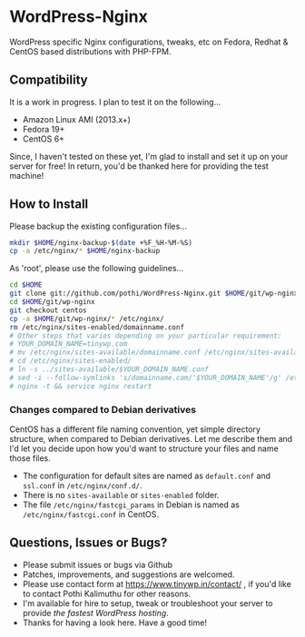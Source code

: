 # WordPress-Nginx

WordPress specific Nginx configurations, tweaks, etc on Fedora, Redhat & CentOS based distributions with PHP-FPM.

## Compatibility

It is a work in progress. I plan to test it on the following...

+ Amazon Linux AMI (2013.x+)
+ Fedora 19+
+ CentOS 6+

Since, I haven't tested on these yet, I'm glad to install and set it up on your server for free! In return, you'd be thanked here for providing the test machine!

## How to Install

Please backup the existing configuration files...

```bash
mkdir $HOME/nginx-backup-$(date +%F_%H-%M-%S)
cp -a /etc/nginx/* $HOME/nginx-backup
```

As 'root', please use the following guidelines...
```bash
cd $HOME
git clone git://github.com/pothi/WordPress-Nginx.git $HOME/git/wp-nginx
cd $HOME/git/wp-nginx
git checkout centos
cp -a $HOME/git/wp-nginx/* /etc/nginx/
rm /etc/nginx/sites-enabled/domainname.conf
# Other steps that varies depending on your particular requirement:
# YOUR_DOMAIN_NAME=tinywp.com
# mv /etc/nginx/sites-available/domainname.conf /etc/nginx/sites-available/$YOUR_DOMAIN_NAME.conf
# cd /etc/nginx/sites-enabled/
# ln -s ../sites-available/$YOUR_DOMAIN_NAME.conf
# sed -i --follow-symlinks 's/domainname.com/'$YOUR_DOMAIN_NAME'/g' /etc/nginx/sites-enabled/$YOUR_DOMAIN_NAME.conf
# nginx -t && service nginx restart
```

### Changes compared to Debian derivatives

CentOS has a different file naming convention, yet simple directory structure, when compared to Debian derivatives. Let me describe them and I'd let you decide upon how you'd want to structure your files and name those files.

+ The configuration for default sites are named as `default.conf` and `ssl.conf` in `/etc/nginx/conf.d/`.
+ There is no `sites-available` or `sites-enabled` folder.
+ The file `/etc/nginx/fastcgi_params` in Debian is named as `/etc/nginx/fastcgi.conf` in CentOS.


## Questions, Issues or Bugs?

+ Please submit issues or bugs via Github
+ Patches, improvements, and suggestions are welcomed.
+ Please use contact form at https://www.tinywp.in/contact/ , if you'd like to contact Pothi Kalimuthu for other reasons.
+ I'm available for hire to setup, tweak or troubleshoot your server to provide *the fastest WordPress hosting*.
+ Thanks for having a look here. Have a good time!
